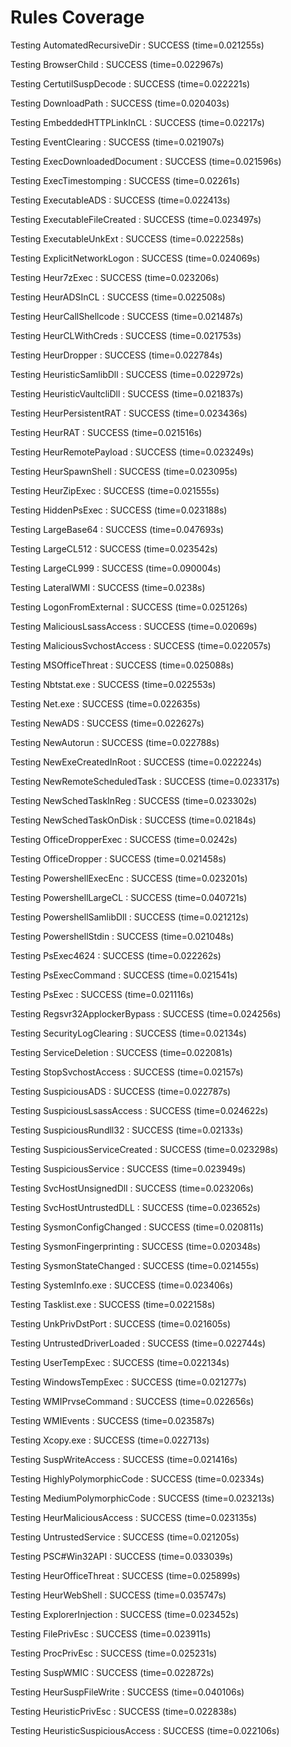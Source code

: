 # Rules Coverage

Testing AutomatedRecursiveDir : SUCCESS (time=0.021255s)

Testing BrowserChild : SUCCESS (time=0.022967s)

Testing CertutilSuspDecode : SUCCESS (time=0.022221s)

Testing DownloadPath : SUCCESS (time=0.020403s)

Testing EmbeddedHTTPLinkInCL : SUCCESS (time=0.02217s)

Testing EventClearing : SUCCESS (time=0.021907s)

Testing ExecDownloadedDocument : SUCCESS (time=0.021596s)

Testing ExecTimestomping : SUCCESS (time=0.02261s)

Testing ExecutableADS : SUCCESS (time=0.022413s)

Testing ExecutableFileCreated : SUCCESS (time=0.023497s)

Testing ExecutableUnkExt : SUCCESS (time=0.022258s)

Testing ExplicitNetworkLogon : SUCCESS (time=0.024069s)

Testing Heur7zExec : SUCCESS (time=0.023206s)

Testing HeurADSInCL : SUCCESS (time=0.022508s)

Testing HeurCallShellcode : SUCCESS (time=0.021487s)

Testing HeurCLWithCreds : SUCCESS (time=0.021753s)

Testing HeurDropper : SUCCESS (time=0.022784s)

Testing HeuristicSamlibDll : SUCCESS (time=0.022972s)

Testing HeuristicVaultcliDll : SUCCESS (time=0.021837s)

Testing HeurPersistentRAT : SUCCESS (time=0.023436s)

Testing HeurRAT : SUCCESS (time=0.021516s)

Testing HeurRemotePayload : SUCCESS (time=0.023249s)

Testing HeurSpawnShell : SUCCESS (time=0.023095s)

Testing HeurZipExec : SUCCESS (time=0.021555s)

Testing HiddenPsExec : SUCCESS (time=0.023188s)

Testing LargeBase64 : SUCCESS (time=0.047693s)

Testing LargeCL512 : SUCCESS (time=0.023542s)

Testing LargeCL999 : SUCCESS (time=0.090004s)

Testing LateralWMI : SUCCESS (time=0.0238s)

Testing LogonFromExternal : SUCCESS (time=0.025126s)

Testing MaliciousLsassAccess : SUCCESS (time=0.02069s)

Testing MaliciousSvchostAccess : SUCCESS (time=0.022057s)

Testing MSOfficeThreat : SUCCESS (time=0.025088s)

Testing Nbtstat.exe : SUCCESS (time=0.022553s)

Testing Net.exe : SUCCESS (time=0.022635s)

Testing NewADS : SUCCESS (time=0.022627s)

Testing NewAutorun : SUCCESS (time=0.022788s)

Testing NewExeCreatedInRoot : SUCCESS (time=0.022224s)

Testing NewRemoteScheduledTask : SUCCESS (time=0.023317s)

Testing NewSchedTaskInReg : SUCCESS (time=0.023302s)

Testing NewSchedTaskOnDisk : SUCCESS (time=0.02184s)

Testing OfficeDropperExec : SUCCESS (time=0.0242s)

Testing OfficeDropper : SUCCESS (time=0.021458s)

Testing PowershellExecEnc : SUCCESS (time=0.023201s)

Testing PowershellLargeCL : SUCCESS (time=0.040721s)

Testing PowershellSamlibDll : SUCCESS (time=0.021212s)

Testing PowershellStdin : SUCCESS (time=0.021048s)

Testing PsExec4624 : SUCCESS (time=0.022262s)

Testing PsExecCommand : SUCCESS (time=0.021541s)

Testing PsExec : SUCCESS (time=0.021116s)

Testing Regsvr32ApplockerBypass : SUCCESS (time=0.024256s)

Testing SecurityLogClearing : SUCCESS (time=0.02134s)

Testing ServiceDeletion : SUCCESS (time=0.022081s)

Testing StopSvchostAccess : SUCCESS (time=0.02157s)

Testing SuspiciousADS : SUCCESS (time=0.022787s)

Testing SuspiciousLsassAccess : SUCCESS (time=0.024622s)

Testing SuspiciousRundll32 : SUCCESS (time=0.02133s)

Testing SuspiciousServiceCreated : SUCCESS (time=0.023298s)

Testing SuspiciousService : SUCCESS (time=0.023949s)

Testing SvcHostUnsignedDll : SUCCESS (time=0.023206s)

Testing SvcHostUntrustedDLL : SUCCESS (time=0.023652s)

Testing SysmonConfigChanged : SUCCESS (time=0.020811s)

Testing SysmonFingerprinting : SUCCESS (time=0.020348s)

Testing SysmonStateChanged : SUCCESS (time=0.021455s)

Testing SystemInfo.exe : SUCCESS (time=0.023406s)

Testing Tasklist.exe : SUCCESS (time=0.022158s)

Testing UnkPrivDstPort : SUCCESS (time=0.021605s)

Testing UntrustedDriverLoaded : SUCCESS (time=0.022744s)

Testing UserTempExec : SUCCESS (time=0.022134s)

Testing WindowsTempExec : SUCCESS (time=0.021277s)

Testing WMIPrvseCommand : SUCCESS (time=0.022656s)

Testing WMIEvents : SUCCESS (time=0.023587s)

Testing Xcopy.exe : SUCCESS (time=0.022713s)

Testing SuspWriteAccess : SUCCESS (time=0.021416s)

Testing HighlyPolymorphicCode : SUCCESS (time=0.02334s)

Testing MediumPolymorphicCode : SUCCESS (time=0.023213s)

Testing HeurMaliciousAccess : SUCCESS (time=0.023135s)

Testing UntrustedService : SUCCESS (time=0.021205s)

Testing PSC#Win32API : SUCCESS (time=0.033039s)

Testing HeurOfficeThreat : SUCCESS (time=0.025899s)

Testing HeurWebShell : SUCCESS (time=0.035747s)

Testing ExplorerInjection : SUCCESS (time=0.023452s)

Testing FilePrivEsc : SUCCESS (time=0.023911s)

Testing ProcPrivEsc : SUCCESS (time=0.025231s)

Testing SuspWMIC : SUCCESS (time=0.022872s)

Testing HeurSuspFileWrite : SUCCESS (time=0.040106s)

Testing HeuristicPrivEsc : SUCCESS (time=0.022838s)

Testing HeuristicSuspiciousAccess : SUCCESS (time=0.022106s)


